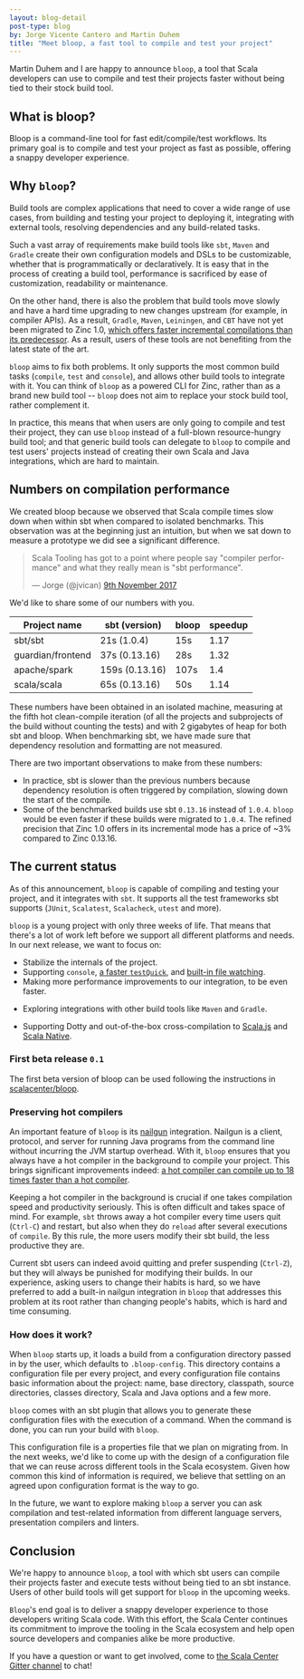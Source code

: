 ```yaml
---
layout: blog-detail
post-type: blog
by: Jorge Vicente Cantero and Martin Duhem
title: "Meet bloop, a fast tool to compile and test your project"
---
```


Martin Duhem and I are happy to announce `bloop`, a tool that Scala developers
can use to compile and test their projects faster without being tied to their
stock build tool.

## What is bloop?

Bloop is a command-line tool for fast edit/compile/test workflows. Its primary goal is to compile
and test your project as fast as possible, offering a snappy developer experience.

## Why `bloop`?

Build tools are complex applications that need to cover a wide range of use cases, from building and
testing your project to deploying it, integrating with external tools, resolving dependencies and
any build-related tasks.

Such a vast array of requirements make build tools like `sbt`, `Maven` and `Gradle` create their own
configuration models and DSLs to be customizable, whether that is programmatically or declaratively.
It is easy that in the process of creating a build tool, performance is sacrificed by ease of
customization, readability or maintenance.

On the other hand, there is also the problem that build tools move slowly and
have a hard time upgrading to new changes upstream (for example, in compiler
APIs). As a result, `Gradle`, `Maven`, `Leiningen`, and `CBT` have not yet been
migrated to Zinc 1.0, [which offers faster incremental compilations than its
predecessor](https://www.scala-lang.org/blog/2017/11/03/zinc-blog-1.0.html). As
a result, users of these tools are not benefiting from the latest state of the
art.

`bloop` aims to fix both problems. It only supports the most common build tasks
(`compile`, `test` and `console`), and allows other build tools to integrate
with it. You can think of `bloop` as a powered CLI for Zinc, rather than as
a brand new build tool -- `bloop` does not aim to replace your stock build
tool, rather complement it.

In practice, this means that when users are only going to compile and test their project, they can
use `bloop` instead of a full-blown resource-hungry build tool; and that generic build tools can
delegate to `bloop` to compile and test users' projects instead of creating their own Scala and Java
integrations, which are hard to maintain.

## Numbers on compilation performance

We created bloop because we observed that Scala compile times slow down when
within sbt when compared to isolated benchmarks. This observation was at the
beginning just an intuition, but when we sat down to measure a prototype we did
see a significant difference.

<blockquote class="twitter-tweet" data-lang="en-gb"><p lang="en" dir="ltr"> Scala Tooling has got to
a point where people say "compiler performance" and what they really mean is "sbt performance".
</p>&mdash; Jorge (@jvican) <a href="https://twitter.com/jvican/status/928601470232129536">9th November 2017</a></blockquote><script async src="//platform.twitter.com/widgets.js" charset="utf-8"></script>

We'd like to share some of our numbers with you.

| Project name      | sbt (version) | bloop | speedup |
| ----------------- | ------------- | ----- | ------- |
| sbt/sbt           | 21s (1.0.4)   | 15s   | 1.17    |
| guardian/frontend | 37s (0.13.16) | 28s   | 1.32    |
| apache/spark      | 159s (0.13.16)| 107s  | 1.4     |
| scala/scala       | 65s (0.13.16) | 50s   | 1.14    |

These numbers have been obtained in an isolated machine, measuring at the fifth hot clean-compile
iteration (of all the projects and subprojects of the build without counting the tests) and with 2
gigabytes of heap for both sbt and bloop. When benchmarking sbt, we have made sure that dependency
resolution and formatting are not measured.

There are two important observations to make from these numbers:

- In practice, sbt is slower than the previous numbers because dependency resolution is often
  triggered by compilation, slowing down the start of the compile.
- Some of the benchmarked builds use sbt `0.13.16` instead of `1.0.4`. `bloop` would be even faster
  if these builds were migrated to `1.0.4`. The refined precision that Zinc 1.0 offers in its
  incremental mode has a price of ~3% compared to Zinc 0.13.16.

## The current status

As of this announcement, `bloop` is capable of compiling and testing your project, and it integrates
with `sbt`. It supports all the test frameworks sbt supports (`JUnit`, `Scalatest`, `Scalacheck`,
`utest` and more).

`bloop` is a young project with only three weeks of life. That means that
there's a lot of work left before we support all different platforms and needs.
In our next release, we want to focus on:

- Stabilize the internals of the project.
- Supporting `console`, [a faster `testQuick`](https://github.com/scalacenter/bloop/issues/61), and
  [built-in file watching](https://github.com/scalacenter/bloop/issues/7).
- Making more performance improvements to our integration, to be even faster.
* Exploring integrations with other build tools like `Maven` and `Gradle`.
- Supporting Dotty and out-of-the-box cross-compilation to
  [Scala.js](https://github.com/scala-js/scala-js/) and [Scala
  Native](https://github.com/scala-native/scala-native).

### First beta release `0.1`

The first beta version of bloop can be used following the instructions in [scalacenter/bloop][].

### Preserving hot compilers

An important feature of `bloop` is its [nailgun][] integration. Nailgun is a client, protocol, and
server for running Java programs from the command line without incurring the JVM startup overhead.
With it, `bloop` ensures that you always have a hot compiler in the background to compile your
project. This brings significant improvements indeed: [a hot compiler can compile up to 18 times
faster than a hot
compiler](https://scala-ci.typesafe.com/grafana/dashboard/db/scala-benchmark?var-branch=2.12.x&var-source=vector&var-bench=HotScalacBenchmark.compile&var-host=scalabench@scalabench@).

Keeping a hot compiler in the background is crucial if one takes compilation speed and productivity
seriously. This is often difficult and takes space of mind. For example, `sbt` throws away a hot
compiler every time users quit (`Ctrl-C`) and restart, but also when they do `reload` after several
executions of `compile`. By this rule, the more users modify their sbt build, the less productive
they are.

Current sbt users can indeed avoid quitting and prefer suspending (`Ctrl-Z`),
but they will always be punished for modifying their builds. In our experience,
asking users to change their habits is hard, so we have preferred to add
a built-in nailgun integration in `bloop` that addresses this problem at its
root rather than changing people's habits, which is hard and time consuming.

### How does it work?

When `bloop` starts up, it loads a build from a configuration directory passed in by the user, which
defaults to `.bloop-config`. This directory contains a configuration file per every project, and
every configuration file contains basic information about the project: name, base directory,
classpath, source directories, classes directory, Scala and Java options and a few more.

`bloop` comes with an sbt plugin that allows you to generate these configuration files with the
execution of a command. When the command is done, you can run your build with `bloop`.

This configuration file is a properties file that we plan on migrating from. In the next weeks, we'd
like to come up with the design of a configuration file that we can reuse across different tools in
the Scala ecosystem. Given how common this kind of information is required, we believe that settling
on an agreed upon configuration format is the way to go.

In the future, we want to explore making `bloop` a server you can ask compilation and test-related
information from different language servers, presentation compilers and linters.

## Conclusion

We're happy to announce `bloop`, a tool with which sbt users can compile their
projects faster and execute tests without being tied to an sbt instance. Users
of other build tools will get support for `bloop` in the upcoming weeks.

`Bloop`'s end goal is to deliver a snappy developer experience to those
developers writing Scala code. With this effort, the Scala Center continues its
commitment to improve the tooling in the Scala ecosystem and help open source
developers and companies alike be more productive.

If you have a question or want to get involved, come to [the Scala Center Gitter
channel](https://gitter.im/scala/center) to chat!

[scalacenter/bloop]: https://github.com/scalacenter/bloop
[nailgun]: https://github.com/facebook/nailgun/
